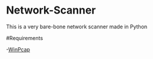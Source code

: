 # Network-Scanner
This is a very bare-bone network scanner made in Python


#Requirements

-[WinPcap](https://www.winpcap.org/install/)
